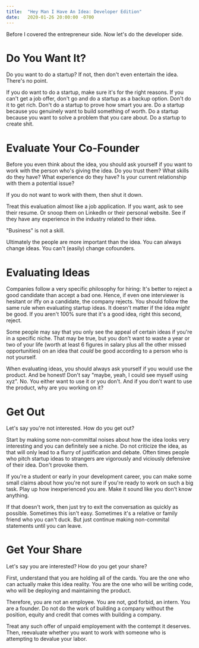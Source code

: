 ```yaml
---
title:  "Hey Man I Have An Idea: Developer Edition"
date:   2020-01-26 20:00:00 -0700
---
```


Before I covered the entrepreneur side. Now let's do the developer
side.

# Do You Want It?

Do you want to do a startup? If not, then don't even entertain the
idea. There's no point.

If you do want to do a startup, make sure it's for the right
reasons. If you can't get a job offer, don't go and do a startup as a
backup option. Don't do it to get rich. Don't do a startup to prove
how smart you are. Do a startup because you genuinely want to build
something of worth. Do a startup because you want to solve a problem
that you care about. Do a startup to create shit.

# Evaluate Your Co-Founder

Before you even think about the idea, you should ask yourself if you
want to work with the person who's giving the idea. Do you trust them?
What skills do they have? What experience do they have? Is your
current relationship with them a potential issue?

If you do not want to work with them, then shut it down.

Treat this evaluation almost like a job application. If you want, ask
to see their resume. Or snoop them on LinkedIn or their personal
website. See if they have any experience in the industry related to
their idea.

"Business" is not a skill.

Ultimately the people are more important than the idea. You can always
change ideas. You can't (easily) change cofounders.

# Evaluating Ideas

Companies follow a very specific philosophy for hiring: It's better to
reject a good candidate than accept a bad one. Hence, if even one
interviewer is hesitant or iffy on a candidate, the company
rejects. You should follow the same rule when evaluating startup
ideas. It doesn't matter if the idea *might* be good. If you aren't
100% sure that it's a good idea, right this second, reject.

Some people may say that you only see the appeal of certain ideas if
you're in a specific niche. That may be true, but you don't want to
waste a year or two of your life (worth at least 6 figures in salary
plus all the other missed opportunities) on an idea that *could* be
good according to a person who is not yourself.

When evaluating ideas, you should always ask yourself if you would use
the product. And be honest! Don't say "maybe, yeah, I could see myself
using xyz". No. You either want to use it or you don't. And if you
don't want to use the product, why are you working on it?

# Get Out

Let's say you're not interested. How do you get out?

Start by making some non-committal noises about how the idea looks
very interesting and you can definitely see a niche. Do not criticize
the idea, as that will only lead to a flurry of justification and
debate. Often times people who pitch startup ideas to strangers are
vigorously and viciously defensive of their idea. Don't provoke them.

If you're a student or early in your development career, you can make
some small claims about how you're not sure if you're ready to work on
such a big task. Play up how inexperienced you are. Make it sound like
you don't know anything.

If that doesn't work, then just try to exit the conversation as
quickly as possible. Sometimes this isn't easy. Sometimes it's a
relative or family friend who you can't duck. But just continue making
non-commital statements until you can leave.

# Get Your Share

Let's say you are interested? How do you get your share?

First, understand that you are holding all of the cards. You are the
one who can actually make this idea reality. You are the one who will
be writing code, who will be deploying and maintaining the product.

Therefore, you are not an employee. You are not, god forbid, an
intern. You are a founder. Do not do the work of building a company
without the position, equity and credit that comes with building a
company.

Treat any such offer of unpaid employement with the contempt it
deserves. Then, reevaluate whether you want to work with someone who
is attempting to devalue your labor.

